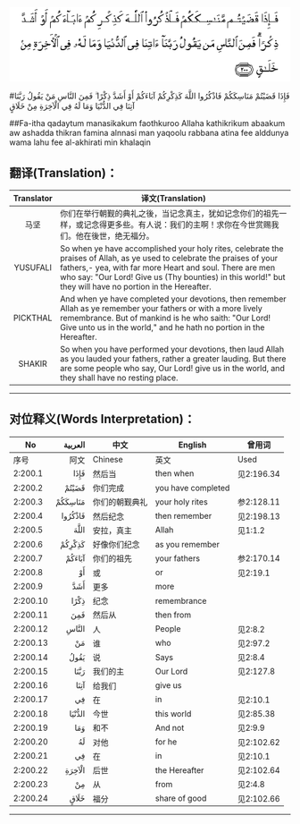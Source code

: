 ![002:200](images/002_200.gif)

#فَإِذَا قَضَيْتُمْ مَنَاسِكَكُمْ فَاذْكُرُوا اللَّهَ كَذِكْرِكُمْ آبَاءَكُمْ أَوْ أَشَدَّ ذِكْرًا ۗ فَمِنَ النَّاسِ مَنْ يَقُولُ رَبَّنَا آتِنَا فِي الدُّنْيَا وَمَا لَهُ فِي الْآخِرَةِ مِنْ خَلَاقٍ 

##Fa-itha qadaytum manasikakum faothkuroo Allaha kathikrikum abaakum aw ashadda thikran famina alnnasi man yaqoolu rabbana atina fee alddunya wama lahu fee al-akhirati min khalaqin 

## 翻译(Translation)：

| Translator | 译文(Translation)                                            |
| :--------: | ------------------------------------------------------------ |
|    马坚    | 你们在举行朝觐的典礼之後，当记念真主，犹如记念你们的祖先一样，或记念得更多些。有人说：我们的主啊！求你在今世赏赐我们。他在後世，绝无福分。 |
|  YUSUFALI  | So when ye have accomplished your holy rites, celebrate the praises of Allah, as ye used to celebrate the praises of your fathers,- yea, with far more Heart and soul. There are men who say: "Our Lord! Give us (Thy bounties) in this world!" but they will have no portion in the Hereafter. |
|  PICKTHAL  | And when ye have completed your devotions, then remember Allah as ye remember your fathers or with a more lively remembrance. But of mankind is he who saith: "Our Lord! Give unto us in the world," and he hath no portion in the Hereafter. |
|   SHAKIR   | So when you have performed your devotions, then laud Allah as you lauded your fathers, rather a greater lauding. But there are some people who say, Our Lord! give us in the world, and they shall have no resting place. |

---

## 对位释义(Words Interpretation)：

| No   | العربية | 中文    | English | 曾用词 |
| ---- | ------: | ------- | ------- | ------ |
| 序号 |    阿文 | Chinese | 英文    | Used   |
| 2:200.1  | فَإِذَا    | 然后当         | then when          | 见2:196.34 |
| 2:200.2  | قَضَيْتُمْ   | 你们完成       | you have completed |            |
| 2:200.3  | مَنَاسِكَكُمْ | 你们的朝觐典礼 | your holy rites    | 参2:128.11 |
| 2:200.4  | فَاذْكُرُوا | 然后纪念       | then remember      | 见2:198.13 |
| 2:200.5  | اللَّهَ    | 安拉，真主     | Allah              | 见1:1.2    |
| 2:200.6  | كَذِكْرِكُمْ  | 好像你们纪念   | as you remember    |            |
| 2:200.7  | آبَاءَكُمْ  | 你们的祖先     | your fathers       | 参2:170.14 |
| 2:200.8  | أَوْ      | 或             | or                 | 见2:19.1   |
| 2:200.9  | أَشَدَّ     | 更多           | more               |            |
| 2:200.10 | ذِكْرًا    | 纪念           | remembrance        |            |
| 2:200.11 | فَمِنَ     | 然后从         | then from          |            |
| 2:200.12 | النَّاسِ   | 人             | People             | 见2:8.2    |
| 2:200.13 | مَنْ      | 谁             | who                | 见2:97.2   |
| 2:200.14 | يَقُولُ    | 说             | Says               | 见2:8.4    |
| 2:200.15 | رَبَّنَا    | 我们的主       | Our Lord           | 见2:127.8  |
| 2:200.16 | آتِنَا    | 给我们         | give us            |            |
| 2:200.17 | فِي      | 在             | in                 | 见2:10.1   |
| 2:200.18 | الدُّنْيَا  | 今世           | this world         | 见2:85.38  |
| 2:200.19 | وَمَا     | 和不           | And not            | 见2:9.9    |
| 2:200.20 | لَهُ      | 对他           | for he             | 见2:102.62 |
| 2:200.21 | فِي      | 在             | in                 | 见2:10.1   |
| 2:200.22 | الْآخِرَةِ  | 后世           | the Hereafter      | 见2:102.64 |
| 2:200.23 | مِنْ      | 从             | from               | 见2:4.8    |
| 2:200.24 | خَلَاقٍ    | 福分           | share of good      | 见2:102.66 |

---
